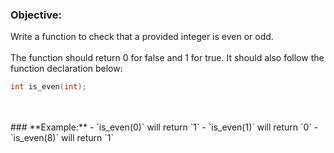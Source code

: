 ### **Objective:**
Write a function to check that a provided integer is even or odd.
<br>
<br>
The function should return 0 for false and 1 for true.
It should also follow the function declaration below:
```c
int is_even(int);
```
<br>
<br>
### **Example:**
 - `is_even(0)` will return `1`
 - `is_even(1)` will return `0`
 - `is_even(8)` will return `1`

